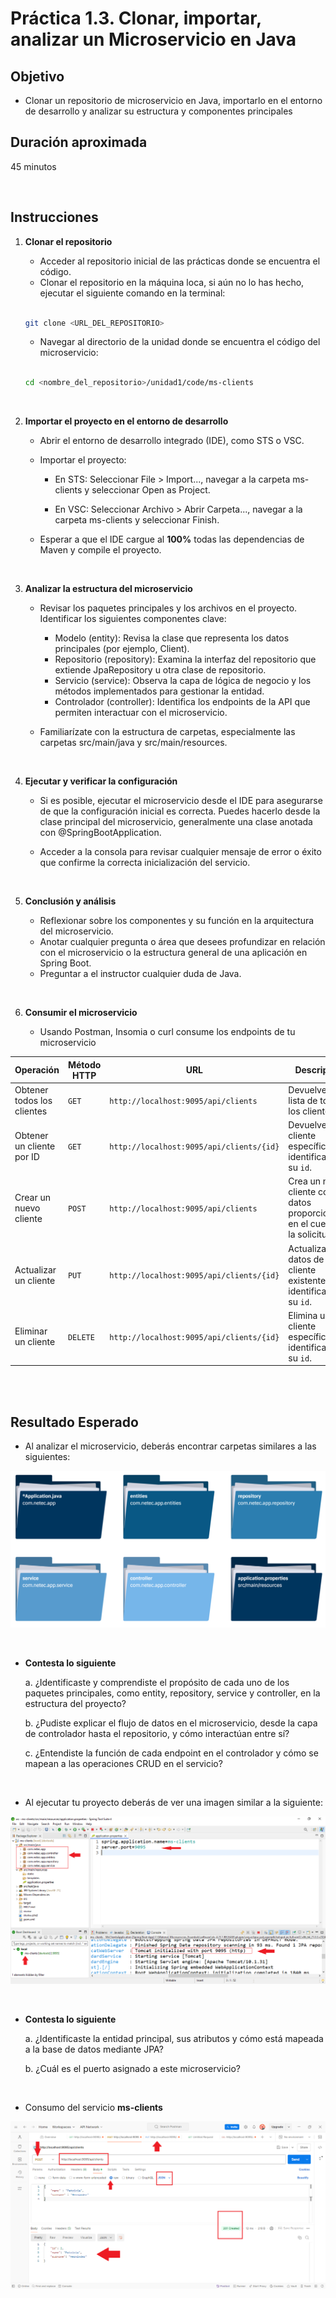 # Práctica 1.3. Clonar, importar, analizar un Microservicio en Java

## Objetivo

- Clonar un repositorio de microservicio en Java, importarlo en el entorno de desarrollo y analizar su estructura y componentes principales

## Duración aproximada

45 minutos


<br/>


## Instrucciones

1. **Clonar el repositorio**

    - Acceder al repositorio inicial de las prácticas donde se encuentra el código.
    - Clonar el repositorio en la máquina loca, si aún no lo has hecho, ejecutar el siguiente comando en la terminal:

    ```bash
    
    git clone <URL_DEL_REPOSITORIO>
    ```

    - Navegar al directorio de la unidad donde se encuentra el código del microservicio:

    ```bash
    
    cd <nombre_del_repositorio>/unidad1/code/ms-clients
    ```


<br/>


2. **Importar el proyecto en el entorno de desarrollo**

    - Abrir el entorno de desarrollo integrado (IDE), como STS o VSC.
    - Importar el proyecto:
        - En STS: Seleccionar File > Import..., navegar a la carpeta ms-clients y seleccionar Open as Project.

        - En VSC: Seleccionar Archivo > Abrir Carpeta..., navegar a la carpeta ms-clients y seleccionar Finish.

    - Esperar a que el IDE cargue al **100%** todas las dependencias de Maven y compile el proyecto.



<br/>


3. **Analizar la estructura del microservicio**

    - Revisar los paquetes principales y los archivos en el proyecto. Identificar los siguientes componentes clave:

        - Modelo (entity): Revisa la clase que representa los datos principales (por ejemplo, Client).
        - Repositorio (repository): Examina la interfaz del repositorio que extiende JpaRepository u otra clase de repositorio.
        - Servicio (service): Observa la capa de lógica de negocio y los métodos implementados para gestionar la entidad.
        - Controlador (controller): Identifica los endpoints de la API que permiten interactuar con el microservicio.

    - Familiarízate con la estructura de carpetas, especialmente las carpetas src/main/java y src/main/resources.


<br/>



4. **Ejecutar y verificar la configuración**

    - Si es posible, ejecutar el microservicio desde el IDE para asegurarse de que la configuración inicial es correcta. Puedes hacerlo desde la clase principal del microservicio, generalmente una clase anotada con @SpringBootApplication.
    
    - Acceder a la consola para revisar cualquier mensaje de error o éxito que confirme la correcta inicialización del servicio.


<br/>


5. **Conclusión y análisis**

    - Reflexionar sobre los componentes y su función en la arquitectura del microservicio.
    - Anotar cualquier pregunta o área que desees profundizar en relación con el microservicio o la estructura general de una aplicación en Spring Boot. 
    - Preguntar a el instructor cualquier duda de Java.


<br/>


6. **Consumir el microservicio**

    - Usando Postman, Insomia o curl consume los endpoints de tu microservicio

| **Operación**                | **Método HTTP** | **URL**                                      | **Descripción**                                                |
|------------------------------|-----------------|----------------------------------------------|----------------------------------------------------------------|
| Obtener todos los clientes   | `GET`           | `http://localhost:9095/api/clients`          | Devuelve una lista de todos los clientes.                       |
| Obtener un cliente por ID    | `GET`           | `http://localhost:9095/api/clients/{id}`     | Devuelve un cliente específico, identificado por su `id`.       |
| Crear un nuevo cliente       | `POST`          | `http://localhost:9095/api/clients`          | Crea un nuevo cliente con los datos proporcionados en el cuerpo de la solicitud. |
| Actualizar un cliente        | `PUT`           | `http://localhost:9095/api/clients/{id}`     | Actualiza los datos de un cliente existente, identificado por su `id`. |
| Eliminar un cliente          | `DELETE`        | `http://localhost:9095/api/clients/{id}`     | Elimina un cliente específico, identificado por su `id`.        |

 

<br/>
<br/>


## Resultado Esperado

- Al analizar el microservicio, deberás encontrar carpetas similares a las siguientes:


![docker](../images/u1_3_2.png)



<br/>

- **Contesta lo siguiente**

    a. ¿Identificaste y comprendiste el propósito de cada uno de los paquetes principales, como entity, repository, service y controller, en la estructura del proyecto?

    b. ¿Pudiste explicar el flujo de datos en el microservicio, desde la capa de controlador hasta el repositorio, y cómo interactúan entre sí?

    c. ¿Entendiste la función de cada endpoint en el controlador y cómo se mapean a las operaciones CRUD en el servicio?


<br/>



- Al ejecutar tu proyecto deberás de ver una imagen similar a la siguiente:


![docker](../images/u1_3_1.png)


<br/>

 
- **Contesta lo siguiente**

    a. ¿Identificaste la entidad principal, sus atributos y cómo está mapeada a la base de datos mediante JPA?

    b. ¿Cuál es el puerto asignado a este microservicio?


<br/>


- Consumo del servicio **ms-clients**


![docker](../images/u1_3_3.png)
